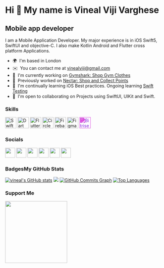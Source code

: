 Hi 👋 My name is Vineal Viji Varghese
=====================================

Mobile app developer
--------------------

I am a Mobile Application Developer. My major experience is in iOS Swift5, SwiftUI and objective-C. I also make Kotlin Android and Flutter cross platform Applications.

*   🌍  I'm based in London
*   ✉️  You can contact me at [vinealviji@gmail.com](mailto:vinealviji@gmail.com)
*   🚀  I'm currently working on [Gymshark: Shop Gym Clothes](https://apps.apple.com/gb/app/gymshark-shop-gym-clothes/id1139155460)
*   🚀  Previously worked on [Nectar: Shop and Collect Points](http://apps.apple.com/gb/app/nectar-offers-and-rewards/id385266473)
*   🧠  I'm continually learning iOS Best practices. Ongoing learning [Swift Testing](https://developer.apple.com/xcode/swift-testing/)
*   🤝  I'm open to collaborating on Projects using SwiftUI, UIKit and Swift.

### Skills
<p align="left">
<a href="https://developer.apple.com/swift/" target="_blank" rel="noreferrer"><img src="https://raw.githubusercontent.com/danielcranney/readme-generator/main/public/icons/skills/swift-colored.svg" width="36" height="36" alt="Swift" /></a>
<a href="https://dart.dev/" target="_blank" rel="noreferrer"><img src="https://user-images.githubusercontent.com/17673476/164679349-fc64dc35-0bfd-4a57-bb98-fdaaad04668d.svg" width="36" height="36" alt="Dart" /></a>
<a href="https://flutter.dev/development" target="_blank" rel="noreferrer"><img src="https://user-images.githubusercontent.com/17673476/164679364-3a9ca653-fbf0-42dd-97b2-437ff31aa116.svg" width="36" height="36" alt="Flutter" /></a>
  <a href="https://circleci.com/" target="_blank" rel="noreferrer"><img src="https://user-images.githubusercontent.com/17673476/164679764-f6ee3186-6480-4e60-8928-20a0a5339cc0.svg" width="36" height="36" alt="CircleCI" /></a>
<a href="https://firebase.google.com/" target="_blank" rel="noreferrer"><img src="https://raw.githubusercontent.com/danielcranney/readme-generator/main/public/icons/skills/firebase-colored.svg" width="36" height="36" alt="Firebase" /></a>
<a href="https://www.figma.com/" target="_blank" rel="noreferrer"><img src="https://raw.githubusercontent.com/danielcranney/readme-generator/main/public/icons/skills/figma-colored.svg" width="36" height="36" alt="Figma" /></a>
<a href="https://bitrise.io/" target="_blank" rel="noreferrer"><img src="https://cdn.prod.website-files.com/5db35de024bb983af1b4e151/5e05f06777d741b88a37f65d_bitrise-icon.svg" width="36" height="36" alt="Bitrise" style="filter: invert(18%) sepia(91%) saturate(5241%) hue-rotate(267deg) brightness(89%) contrast(95%);"/></a></p>

                    
### Socials
 <p align="left">
   <a href="https://www.facebook.com/vineal.viji/" target="_blank" rel="noreferrer"><img src="https://raw.githubusercontent.com/danielcranney/readme-generator/main/public/icons/socials/facebook.svg" width="32" height="32" /></a>
   <a href="https://www.github.com/vineal" target="_blank" rel="noreferrer"><img src="https://raw.githubusercontent.com/danielcranney/readme-generator/main/public/icons/socials/github.svg" width="32" height="32" /></a>
   <a href="http://www.instagram.com/vinealvv/" target="_blank" rel="noreferrer"><img src="https://raw.githubusercontent.com/danielcranney/readme-generator/main/public/icons/socials/instagram.svg" width="32" height="32" /></a>
   <a href="https://www.linkedin.com/in/vineal-viji-091321ab/" target="_blank" rel="noreferrer"><img src="https://raw.githubusercontent.com/danielcranney/readme-generator/main/public/icons/socials/linkedin.svg" width="32" height="32" /></a>
   <a href="https://www.stackoverflow.com/users/8006873/vineal-viji" target="_blank" rel="noreferrer"><img src="https://raw.githubusercontent.com/danielcranney/readme-generator/main/public/icons/socials/stackoverflow.svg" width="32" height="32" /></a>
   <a href="https://www.twitter.com/VinealViji" target="_blank" rel="noreferrer"><img src="https://raw.githubusercontent.com/danielcranney/readme-generator/main/public/icons/socials/twitter.svg" width="32" height="32" /></a></p>

### Badges<b>My GitHub Stats</b>
<a href="http://www.github.com/vineal"><img src="https://github-readme-stats.vercel.app/api?username=vineal&show_icons=true&hide=&count_private=true&title_color=0891b2&text_color=ffffff&icon_color=0891b2&bg_color=1c1917&hide_border=true&show_icons=true" alt="vineal's GitHub stats" /></a>
<a href="http://www.github.com/vineal"><img src="https://github-readme-streak-stats.herokuapp.com/?user=vineal&stroke=ffffff&background=1c1917&ring=0891b2&fire=0891b2&currStreakNum=ffffff&currStreakLabel=0891b2&sideNums=ffffff&sideLabels=ffffff&dates=ffffff&hide_border=true" /></a>
<a href="http://www.github.com/vineal"><img src="https://activity-graph.herokuapp.com/graph?username=vineal&bg_color=1c1917&color=ffffff&line=0891b2&point=ffffff&area_color=1c1917&area=true&hide_border=true&custom_title=GitHub%20Commits%20Graph" alt="GitHub Commits Graph" /></a>
<a href="https://github.com/vineal" align="left"><img src="https://github-readme-stats.vercel.app/api/top-langs/?username=vineal&langs_count=10&title_color=0891b2&text_color=ffffff&icon_color=0891b2&bg_color=1c1917&hide_border=true&locale=en&custom_title=Top%20%Languages" alt="Top Languages" /></a>
                      
### Support Me
<a href="https://www.buymeacoffee.com/vineal"><img src="https://cdn.buymeacoffee.com/buttons/v2/default-yellow.png" width="200" /></a>
